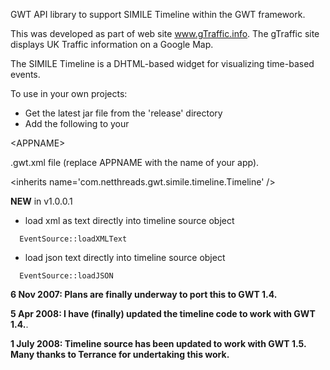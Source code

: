 GWT API library to support SIMILE Timeline within the GWT framework.

This was developed as part of web site www.gTraffic.info. The gTraffic site displays UK Traffic information on a Google Map.

The SIMILE Timeline is a DHTML-based widget for visualizing time-based events.

To use in your own projects:

- Get the latest jar file from the 'release' directory
- Add the following to your 

&lt;APPNAME&gt;

.gwt.xml file (replace APPNAME with the name of your app).



&lt;inherits name='com.netthreads.gwt.simile.timeline.Timeline' /&gt;



**NEW** in v1.0.0.1

  * load xml as text directly into timeline source object
```
  EventSource::loadXMLText
```

  * load json text directly into timeline source object
```
  EventSource::loadJSON 
```


**6 Nov 2007: Plans are finally underway to port this to GWT 1.4.**

**5 Apr 2008: I have (finally) updated the timeline code to work with GWT 1.4.**.

**1 July 2008: Timeline source has been updated to work with GWT 1.5. Many thanks to    Terrance for undertaking this work.**



